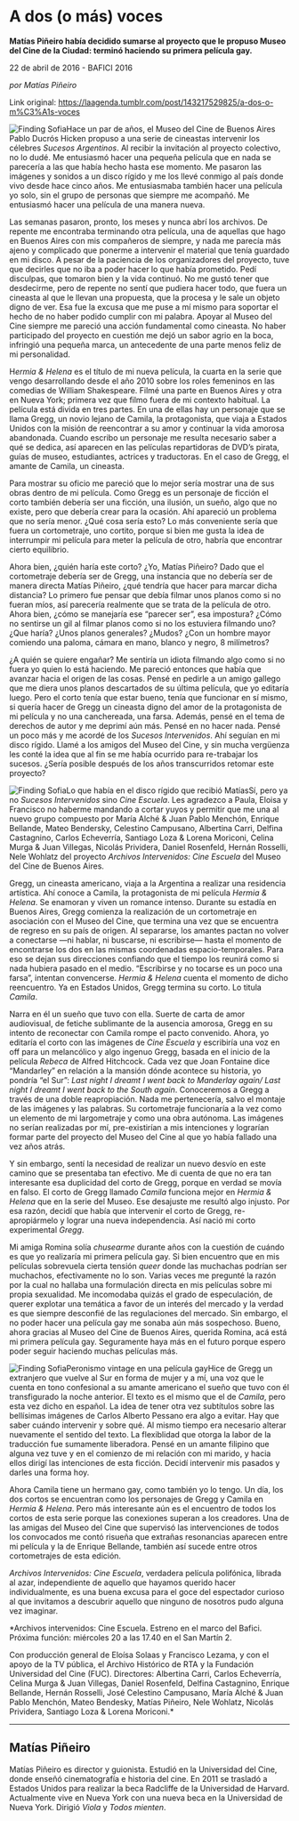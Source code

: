 # A dos (o más) voces

**Matías Piñeiro había decidido sumarse al proyecto que le propuso Museo del Cine de la Ciudad: terminó haciendo su primera película gay.**

22 de abril de 2016 - BAFICI 2016

_por Matías Piñeiro_

Link original: https://laagenda.tumblr.com/post/143217529825/a-dos-o-m%C3%A1s-voces

![Finding Sofia](https://64.media.tumblr.com/5fb6f98c580043aa8f549083fc207bdc/tumblr_inline_pjzu7xIooa1t6q87u_500.png)Hace un par de años, el Museo del Cine de Buenos Aires Pablo Ducrós Hicken propuso a una serie de cineastas intervenir los célebres *Sucesos Argentinos*. Al recibir la invitación al proyecto colectivo, no lo dudé. Me entusiasmó hacer una pequeña película que en nada se parecería a las que había hecho hasta ese momento. Me pasaron las imágenes y sonidos a un disco rígido y me los llevé conmigo al país donde vivo desde hace cinco años. Me entusiasmaba también hacer una película yo solo, sin el grupo de personas que siempre me acompañó. Me entusiasmó hacer una película de una manera nueva. 


Las semanas pasaron, pronto, los meses y nunca abrí los archivos. De repente me encontraba terminando otra película, una de aquellas que hago en Buenos Aires con mis compañeros de siempre, y nada me parecía más ajeno y complicado que ponerme a intervenir el material que tenía guardado en mi disco. A pesar de la paciencia de los organizadores del proyecto, tuve que decirles que no iba a poder hacer lo que había prometido. Pedí disculpas, que tomaron bien y la vida continuó. No me gustó tener que desdecirme, pero de repente no sentí que pudiera hacer todo, que fuera un cineasta al que le llevan una propuesta, que la procesa y le sale un objeto digno de ver. Esa fue la excusa que me puse a mí mismo para soportar el hecho de no haber podido cumplir con mi palabra. Apoyar al Museo del Cine siempre me pareció una acción fundamental como cineasta. No haber participado del proyecto en cuestión me dejó un sabor agrio en la boca, infringió una pequeña marca, un antecedente de una parte menos feliz de mi personalidad.


H*ermia & Helena* es el título de mi nueva película, la cuarta en la serie que vengo desarrollando desde el año 2010 sobre los roles femeninos en las comedias de William Shakespeare. Filmé una parte en Buenos Aires y otra en Nueva York; primera vez que filmo fuera de mi contexto habitual. La película está divida en tres partes. En una de ellas hay un personaje que se llama Gregg, un novio lejano de Camila, la protagonista, que viaja a Estados Unidos con la misión de reencontrar a su amor y continuar la vida amorosa abandonada. Cuando escribo un personaje me resulta necesario saber a qué se dedica, así aparecen en las películas repartidoras de DVD’s pirata, guías de museo, estudiantes, actrices y traductoras. En el caso de Gregg, el amante de Camila, un cineasta. 


Para mostrar su oficio me pareció que lo mejor sería mostrar una de sus obras dentro de mi película. Como Gregg es un personaje de ficción el corto también debería ser una ficción, una ilusión, un sueño, algo que no existe, pero que debería crear para la ocasión. Ahí apareció un problema que no sería menor. ¿Qué cosa sería esto? Lo más conveniente sería que fuera un cortometraje, uno cortito, porque si bien me gusta la idea de interrumpir mi película para meter la película de otro, habría que encontrar cierto equilibrio.


Ahora bien, ¿quién haría este corto? ¿Yo, Matías Piñeiro? Dado que el cortometraje debería ser de Gregg, una instancia que no debería ser de manera directa Matías Piñeiro, ¿qué tendría que hacer para marcar dicha distancia? Lo primero fue pensar que debía filmar unos planos como si no fueran míos, así parecería realmente que se trata de la película de otro. Ahora bien, ¿cómo se manejaría ese “parecer ser”, esa impostura? ¿Cómo no sentirse un gil al filmar planos como si no los estuviera filmando uno? ¿Que haría? ¿Unos planos generales? ¿Mudos? ¿Con un hombre mayor comiendo una paloma, cámara en mano, blanco y negro, 8 milímetros? 


¿A quién se quiere engañar? Me sentiría un idiota filmando algo como si no fuera yo quien lo está haciendo. Me pareció entonces que había que avanzar hacia el origen de las cosas. Pensé en pedirle a un amigo gallego que me diera unos planos descartados de su última película, que yo editaría luego. Pero el corto tenía que estar bueno, tenía que funcionar en sí mismo, si quería hacer de Gregg un cineasta digno del amor de la protagonista de mi película y no una canchereada, una farsa. Además, pensé en el tema de derechos de autor y me deprimí aún más. Pensé en no hacer nada. Pensé un poco más y me acordé de los *Sucesos Intervenidos*. Ahí seguían en mi disco rígido. Llamé a los amigos del Museo del Cine, y sin mucha vergüenza les conté la idea que al fin se me había ocurrido para re-trabajar los sucesos. ¿Sería posible después de los años transcurridos retomar este proyecto?


![Finding Sofia](https://64.media.tumblr.com/5fb6f98c580043aa8f549083fc207bdc/tumblr_inline_pjzu7xIooa1t6q87u_500.png)Lo que había en el disco rígido que recibió MatíasSí, pero ya no *Sucesos Intervenidos* sino *Cine Escuela*. Les agradezco a Paula, Eloisa y Francisco no haberme mandando a cortar yuyos y permitir que me una al nuevo grupo compuesto por María Alché & Juan Pablo Menchón, Enrique Bellande, Mateo Bendersky, Celestino Campusano, Albertina Carri, Delfina Castagnino, Carlos Echeverría, Santiago Loza & Lorena Moriconi, Celina Murga & Juan Villegas, Nicolás Prividera, Daniel Rosenfeld, Hernán Rosselli, Nele Wohlatz del proyecto *Archivos Intervenidos: Cine Escuela* del Museo del Cine de Buenos Aires.


Gregg, un cineasta americano, viaja a la Argentina a realizar una residencia artística. Ahí conoce a Camila, la protagonista de mi película *Hermia & Helena*. Se enamoran y viven un romance intenso. Durante su estadía en Buenos Aires, Gregg comienza la realización de un cortometraje en asociación con el Museo del Cine, que termina una vez que se encuentra de regreso en su país de origen. Al separarse, los amantes pactan no volver a conectarse —ni hablar, ni buscarse, ni escribirse— hasta el momento de encontrarse los dos en las mismas coordenadas espacio-temporales. Para eso se dejan sus direcciones confiando que el tiempo los reunirá como si nada hubiera pasado en el medio. “Escribirse y no tocarse es un poco una farsa”, intentan convencerse. *Hermia & Helena* cuenta el momento de dicho reencuentro. Ya en Estados Unidos, Gregg termina su corto. Lo titula *Camila*. 


Narra en él un sueño que tuvo con ella. Suerte de carta de amor audiovisual, de fetiche sublimante de la ausencia amorosa, Gregg en su intento de reconectar con Camila rompe el pacto convenido. Ahora, yo editaría el corto con las imágenes de *Cine Escuela* y escribiría una voz en off para un melancólico y algo ingenuo Gregg, basada en el inicio de la película *Rebeca* de Alfred Hitchcock. Cada vez que Joan Fontaine dice “Mandarley” en relación a la mansión dónde acontece su historia, yo pondría “el Sur”: *Last night I dreamt I went back to Manderlay again/ Last night I dreamt I went back to the South again*. Conoceremos a Gregg a través de una doble reapropiación. Nada me pertenecería, salvo el montaje de las imágenes y las palabras. Su cortometraje funcionaría a la vez como un elemento de mi largometraje y como una obra autónoma. Las imágenes no serían realizadas por mí, pre-existirían a mis intenciones y lograrían formar parte del proyecto del Museo del Cine al que yo había fallado una vez años atrás.


Y sin embargo, sentí la necesidad de realizar un nuevo desvío en este camino que se presentaba tan efectivo. Me di cuenta de que no era tan interesante esa duplicidad del corto de Gregg, porque en verdad se movía en falso. El corto de Gregg llamado *Camila* funciona mejor en *Hermia & Helena* que en la serie del Museo. Ese desajuste me resultó algo injusto. Por esa razón, decidí que había que intervenir el corto de Gregg, re-apropiármelo y lograr una nueva independencia. Así nació mi corto experimental *Gregg*.


Mi amiga Romina solía *chusearme* durante años con la cuestión de cuándo es que yo realizaría mi primera película gay. Si bien encuentro que en mis películas sobrevuela cierta tensión *queer* donde las muchachas podrían ser muchachos, efectivamente no lo son. Varias veces me pregunté la razón por la cual no hallaba una formulación directa en mis películas sobre mi propia sexualidad. Me incomodaba quizás el grado de especulación, de querer explotar una temática a favor de un interés del mercado y la verdad es que siempre desconfié de las regulaciones del mercado. Sin embargo, el no poder hacer una película gay me sonaba aún más sospechoso. Bueno, ahora gracias al Museo del Cine de Buenos Aires, querida Romina, acá está mi primera película gay. Seguramente haya más en el futuro porque espero poder seguir haciendo muchas películas más. 


![Finding Sofia](https://64.media.tumblr.com/90a13f1143b15069f25acd01c0ba5f9d/tumblr_inline_pjzu7yyems1t6q87u_500.png)Peronismo vintage en una película gayHice de Gregg un extranjero que vuelve al Sur en forma de mujer y a mí, una voz que le cuenta en tono confesional a su amante americano el sueño que tuvo con él transfigurado la noche anterior. El texto es el mismo que el de *Camila*, pero esta vez dicho en español. La idea de tener otra vez subtítulos sobre las bellísimas imágenes de Carlos Alberto Pessano era algo a evitar. Hay que saber cuándo intervenir y sobre qué. Al mismo tiempo era necesario alterar nuevamente el sentido del texto. La flexiblidad que otorga la labor de la traducción fue sumamente liberadora. Pensé en un amante filipino que alguna vez tuve y en el comienzo de mi relación con mi marido, y hacia ellos dirigí las intenciones de esta ficción. Decidí intervenir mis pasados y darles una forma hoy. 


Ahora Camila tiene un hermano gay, como también yo lo tengo. Un día, los dos cortos se encuentran como los personajes de Gregg y Camila en *Hermia & Helena*. Pero más interesante aún es el encuentro de todos los cortos de esta serie porque las conexiones superan a los creadores. Una de las amigas del Museo del Cine que supervisó las intervenciones de todos los convocados me contó risueña que extrañas resonancias aparecen entre mi película y la de Enrique Bellande, también así sucede entre otros cortometrajes de esta edición. 


*Archivos Intervenidos: Cine Escuela*, verdadera película polifónica, librada al azar, independiente de aquello que hayamos querido hacer individualmente, es una buena excusa para el goce del espectador curioso al que invitamos a descubrir aquello que ninguno de nosotros pudo alguna vez imaginar.


  
  
  


*Archivos intervenidos: Cine Escuela. Estreno en el marco del Bafici. Próxima función: miércoles 20 a las 17.40 en el San Martín 2. 
  

Con producción general de Eloísa Solaas y Francisco Lezama, y con el apoyo de la TV pública, el Archivo Histórico de RTA y la Fundación Universidad del Cine (FUC). Directores: Albertina Carri, Carlos Echeverría, Celina Murga & Juan Villegas, Daniel Rosenfeld, Delfina Castagnino, Enrique Bellande, Hernán Rosselli, José Celestino Campusano, María Alché & Juan Pablo Menchón, Mateo Bendesky, Matías Piñeiro, Nele Wohlatz, Nicolás Prividera, Santiago Loza & Lorena Moriconi.*



---

 Matías Piñeiro
---------------

 Matías Piñeiro es director y guionista. Estudió en la Universidad del Cine, donde enseñó cinematografía e historia del cine. En 2011 se trasladó a Estados Unidos para realizar la beca Radcliffe de la Universidad de Harvard. Actualmente vive en Nueva York con una nueva beca en la Universidad de Nueva York. Dirigió *Viola* y *Todos mienten*. 

